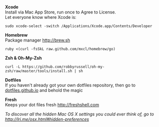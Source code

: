
**Xcode**  
Install via Mac App Store, run once to Agree to License.  
Let everyone know where Xcode is:

    sudo xcode-select -switch /Applications/Xcode.app/Contents/Developer

**Homebrew**  
Package manager http://brew.sh

    ruby <(curl -fsSkL raw.github.com/mxcl/homebrew/go)

**Zsh &amp; Oh-My-Zsh**  

    curl -L https://github.com/robbyrussell/oh-my-zsh/raw/master/tools/install.sh | sh






**Dotfiles**  
If you haven't already got your own dotfiles repository, then go to [dotfiles.github.io](http://dotfiles.github.io) and behold the magic

**Fresh**  
Keeps your dot files fresh http://freshshell.com


*To discover all the hidden Mac OS X settings you could ever think of, go to http://lri.me/osx.html#hidden-preferences*
